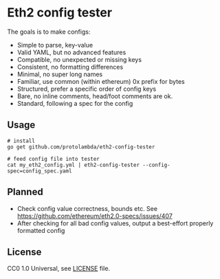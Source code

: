# Eth2 config tester

The goals is to make configs:
- Simple to parse, key-value
- Valid YAML, but no advanced features
- Compatible, no unexpected or missing keys
- Consistent, no formatting differences
- Minimal, no super long names 
- Familiar, use common (within ethereum) 0x prefix for bytes
- Structured, prefer a specific order of config keys
- Bare, no inline comments, head/foot comments are ok.
- Standard, following a spec for the config

## Usage

```shell script
# install
go get github.com/protolambda/eth2-config-tester

# feed config file into tester
cat my_eth2_config.yml | eth2-config-tester --config-spec=config_spec.yaml
```

## Planned

- Check config value correctness, bounds etc. See https://github.com/ethereum/eth2.0-specs/issues/407
- After checking for all bad config values, output a best-effort properly formatted config


## License

CC0 1.0 Universal, see [LICENSE](./LICENSE) file.
